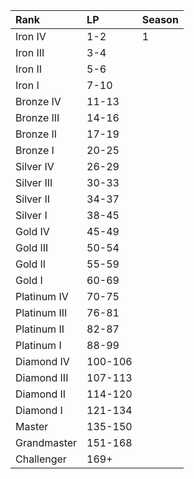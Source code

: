 | Rank         | LP      | Season |
| :---         | :---    | :---   |
| Iron IV      | 1-2     | 1      |
| Iron III     | 3-4     |        |
| Iron II      | 5-6     |        |
| Iron I       | 7-10    |        |
| Bronze IV    | 11-13   |        |
| Bronze III   | 14-16   |        |
| Bronze II    | 17-19   |        |
| Bronze I     | 20-25   |        |
| Silver IV    | 26-29   |        |
| Silver III   | 30-33   |        |
| Silver II    | 34-37   |        |
| Silver I     | 38-45   |        |
| Gold IV      | 45-49   |        |
| Gold III     | 50-54   |        |
| Gold II      | 55-59   |        |
| Gold I       | 60-69   |        |
| Platinum IV  | 70-75   |        |
| Platinum III | 76-81   |        |
| Platinum II  | 82-87   |        |
| Platinum I   | 88-99   |        |
| Diamond IV   | 100-106 |        |
| Diamond III  | 107-113 |        |
| Diamond II   | 114-120 |        |
| Diamond I    | 121-134 |        |
| Master       | 135-150 |        |
| Grandmaster  | 151-168 |        |
| Challenger   | 169+    |        |
